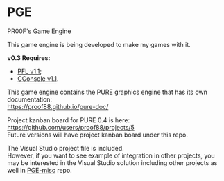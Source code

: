 # PGE
PR00F's Game Engine

This game engine is being developed to make my games with it.

**v0.3 Requires:**
 - [PFL v1.1](https://github.com/proof88/PFL);
 - [CConsole v1.1](https://github.com/proof88/Console).

This game engine contains the PURE graphics engine that has its own documentation:  
https://proof88.github.io/pure-doc/

Project kanban board for PURE 0.4 is here: https://github.com/users/proof88/projects/5 <br/>
Future versions will have project kanban board under this repo.

The Visual Studio project file is included.<br/>
However, if you want to see example of integration in other projects, you may be interested in the Visual Studio solution including other projects as well in [PGE-misc](https://github.com/proof88/PGE-misc) repo.
